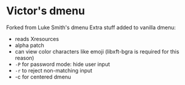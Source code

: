 # Victor's dmenu

Forked from Luke Smith's dmenu
Extra stuff added to vanilla dmenu:

- reads Xresources
- alpha patch
- can view color characters like emoji (libxft-bgra is required for this reason)
- `-P` for password mode: hide user input
- `-r` to reject non-matching input
- -c for centered dmenu
